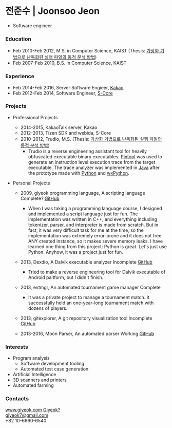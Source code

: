 # 전준수 | Joonsoo Jeon
- Software engineer

### Education

* Feb 2010-Feb 2012, M.S. in Computer Science, KAIST (Thesis: <a class="btn btn-default btn-sm narrow" href="http://library.kaist.ac.kr/thesis02/2012/2012M020103567_S1Ver2.pdf"><i class="fa fa-2 fa-file-o"></i> 가상화 기법으로 난독화된 실행 파일의 동적 분석 방법</a>)
* Feb 2007-Feb 2010, B.S. in Computer Science, KAIST

### Experience

* Feb 2014-Feb 2016, Server Software Engieer, <a href="http://www.kakaocorp.com">Kakao</a>
* Feb 2012-Feb 2014, Software Engineer, <a href="http://www.s-core.co.kr">S-Core</a>

### Projects

* Professional Projects
  * 2014-2015, KakaoTalk server, Kakao
  * 2012-2013, Tizen SDK and webida, S-Core
  * 2010-2012, Trudio, M.S. (Thesis: <a class="btn btn-default btn-sm narrow" href="http://library.kaist.ac.kr/thesis02/2012/2012M020103567_S1Ver2.pdf"><i class="fa fa-2 fa-file-o"></i> 가상화 기법으로 난독화된 실행 파일의 동적 분석 방법</a>)
    * Trudio is a reverse engineering assistant tool for heavily obfuscated executable binary executables. [Pintool](https://software.intel.com/en-us/articles/pin-a-dynamic-binary-instrumentation-tool) was used to generate an instruction level execution trace from the target executable. The trace analyzer was implemented in [Java]() after the prototype made with [Python]() and [wxPython]().

* Personal Projects
  * 2009, giyeok programming language, A scripting language <span class="btn btn-xs btn-default">Complete?</span> <a class="btn btn-default narrow" href="https://github.com/Joonsoo/giyeok"><i class="fa fa-2 fa-github"></i>GitHub</a>
    * When I was taking a programming language course, I designed and implemented a script language just for fun. The implementation was written in C++, and everything including tokenizer, parser, and interpreter is made from scratch. But in fact, it was very difficult task for me at the time, so the implementation was extremely error-prone and it does not free ANY created instance, so it makes severe memory leaks. I have learned one thing from this project: Python is great. Let's just use Python. Anyhow, it was a project just for fun. <i class="fa fa-smile-o"></i>

  * 2013, Dexdio, A Dalvik executable analyzer <span class="btn btn-xs btn-default">Incomplete</span> <a class="btn btn-default narrow" href="https://github.com/Joonsoo/dexdio"><i class="fa fa-2 fa-github"></i>GitHub</a>
    * Tried to make a reverse engineering tool for Dalvik executable of Android paltform, but I didn't finish.

  * 2013, evtmgr, An automated tournament game manager <span class="btn btn-xs btn-default">Complete</span>
    * It was a private project to manage a tournament match. It successfully held an one-year-long tournament match with dozens of players.

  * 2013, gitexplorer, A git repository visualization tool <span class="btn btn-xs btn-default">Incomplete</span> <a class="btn btn-default narrow" href="https://github.com/Joonsoo/gitexplorer"><i class="fa fa-2 fa-github"></i>GitHub</a>

  * 2013-2016, Moon Parser, An automated parser <span class="btn btn-xs btn-default">Working</span> <a class="btn btn-default narrow" href="https://github.com/Joonsoo/moon-parser"><i class="fa fa-2 fa-github"></i>GitHub</a>

### Interests

* Program analysis
  * Software development tooling
  * Automated test case generation
* Artificial Intelligence
* 3D scanners and printers
* Automated farming

### Contacts
<i class="fa fa-2 fa-link"></i>        <a href="http://www.giyeok.com">www.giyeok.com</a> <a class="btn btn-default btn-xs" href="{% post_url 2016-03-23-what-is-giyeok %}">Giyeok?</a>  
<i class="fa fa-2 fa-envelope-o"></i>  <a href="mailto:giyeok7@gmail.com">giyeok7@gmail.com</a>  
<i class="fa fa-2 fa-mobile"></i>      +82 10-6660-6540  
<a class="btn btn-default narrow" href="https://github.com/joonsoo"><i class="fa fa-3 fa-github"></i></a>
<a class="btn btn-default narrow" href="https://www.facebook.com/joonsoo.jeon"><i class="fa fa-3 fa-facebook"></i></a>
<a class="btn btn-default narrow" href="https://www.linkedin.com/in/joonsoojeon"><i class="fa fa-3 fa-linkedin"></i></a>
